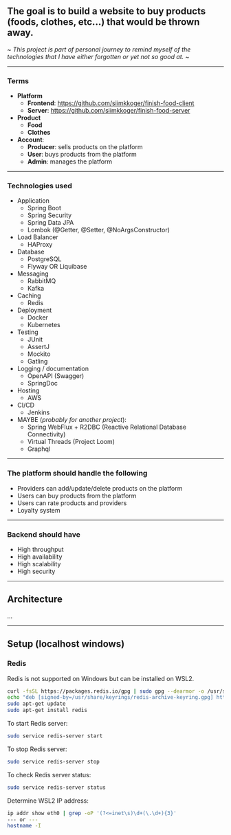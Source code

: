 ## The goal is to build a website to buy products (foods, clothes, etc...) that would be thrown away.



~ *This project is part of personal journey to remind myself of the technologies 
that I have either forgotten or yet not so good at.* ~
____________________
### Terms
- **Platform**
  - **Frontend**: https://github.com/siimkkoger/finish-food-client
  - **Server**: https://github.com/siimkkoger/finish-food-server
- **Product**
  - **Food**
  - **Clothes**
- **Account**:
  - **Producer**: sells products on the platform
  - **User**: buys products from the platform
  - **Admin**: manages the platform

____________________
### Technologies used
- Application
  - Spring Boot
  - Spring Security
  - Spring Data JPA
  - Lombok (@Getter, @Setter, @NoArgsConstructor)
- Load Balancer
  - HAProxy
- Database 
  - PostgreSQL
  - Flyway OR Liquibase
- Messaging
  - RabbitMQ
  - Kafka
- Caching
  - Redis
- Deployment
  - Docker
  - Kubernetes
- Testing
  - JUnit
  - AssertJ
  - Mockito
  - Gatling
- Logging / documentation
  - OpenAPI (Swagger)
  - SpringDoc
- Hosting
  - AWS
- CI/CD
  - Jenkins
- MAYBE (*probably for another project*):
  - Spring WebFlux + R2DBC (Reactive Relational Database Connectivity)
  - Virtual Threads (Project Loom)
  - Graphql
____________________
### The platform should handle the following
- Providers can add/update/delete products on the platform
- Users can buy products from the platform
- Users can rate products and providers
- Loyalty system
____________________

### Backend should have
- High throughput
- High availability
- High scalability
- High security
____________________
## Architecture
...

____________________

## Setup (localhost windows)
### Redis
Redis is not supported on Windows but can be installed on WSL2.
```bash
curl -fsSL https://packages.redis.io/gpg | sudo gpg --dearmor -o /usr/share/keyrings/redis-archive-keyring.gpg
echo "deb [signed-by=/usr/share/keyrings/redis-archive-keyring.gpg] https://packages.redis.io/deb $(lsb_release -cs) main" | sudo tee /etc/apt/sources.list.d/redis.list
sudo apt-get update
sudo apt-get install redis
```
To start Redis server:
```bash
sudo service redis-server start
```
To stop Redis server:
```bash
sudo service redis-server stop
```
To check Redis server status:
```bash
sudo service redis-server status
```
Determine WSL2 IP address:
```bash
ip addr show eth0 | grep -oP '(?<=inet\s)\d+(\.\d+){3}'
--- or ---
hostname -I
```
